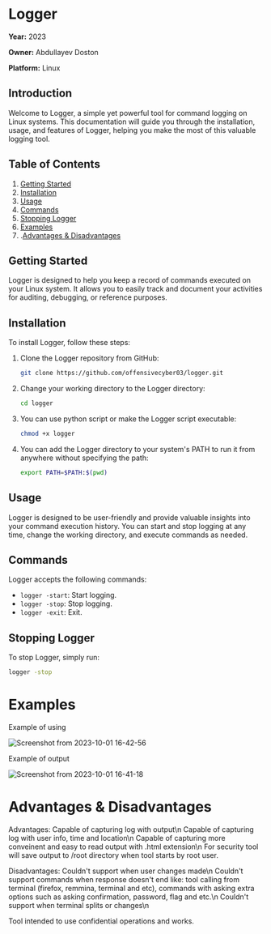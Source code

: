 # Logger

**Year:** 2023

**Owner:** Abdullayev Doston

**Platform:** Linux

## Introduction

Welcome to Logger, a simple yet powerful tool for command logging on Linux systems. This documentation will guide you through the installation, usage, and features of Logger, helping you make the most of this valuable logging tool.

## Table of Contents

1. [Getting Started](#getting-started)
2. [Installation](#installation)
3. [Usage](#usage)
4. [Commands](#commands)
5. [Stopping Logger](#stopping-logger)
6. [Examples](#examples)
7. .[Advantages & Disadvantages](#adv-dis)

## Getting Started

Logger is designed to help you keep a record of commands executed on your Linux system. It allows you to easily track and document your activities for auditing, debugging, or reference purposes.

## Installation

To install Logger, follow these steps:

1. Clone the Logger repository from GitHub:

    ```bash
    git clone https://github.com/offensivecyber03/logger.git
    ```

2. Change your working directory to the Logger directory:

    ```bash
    cd logger
    ```

3. You can use python script or make the Logger script executable:

    ```bash
    chmod +x logger
    ```

4. You can add the Logger directory to your system's PATH to run it from anywhere without specifying the path:

    ```bash
    export PATH=$PATH:$(pwd)
    ```

## Usage

Logger is designed to be user-friendly and provide valuable insights into your command execution history. You can start and stop logging at any time, change the working directory, and execute commands as needed.

## Commands

Logger accepts the following commands:

- `logger -start`: Start logging.
- `logger -stop`: Stop logging.
- `logger -exit`: Exit.

## Stopping Logger

To stop Logger, simply run:

```bash
logger -stop
```
# Examples
Example of using

![Screenshot from 2023-10-01 16-42-56](https://github.com/offensivecyber03/logger/assets/71892943/1e72260d-dee7-4933-91eb-e7b121b5faa7)

Example of output

![Screenshot from 2023-10-01 16-41-18](https://github.com/offensivecyber03/logger/assets/71892943/a3d54907-b5e7-4bf1-99b0-80f3034b04b7)


# Advantages & Disadvantages
Advantages:
Capable of capturing log with output\n
Capable of capturing log with user info, time and location\n
Capable of capturing more conveinent and easy to read output with .html extension\n
For security tool will save output to /root directory when tool starts by root user.

Disadvantages:
Couldn't support when user changes made\n
Couldn't support commands when response doesn't end like: tool calling from terminal (firefox, remmina, terminal and etc), commands with asking extra options such as asking confirmation, password, flag and etc.\n
Couldn't support when terminal splits or changes\n

Tool intended to use confidential operations and works.
